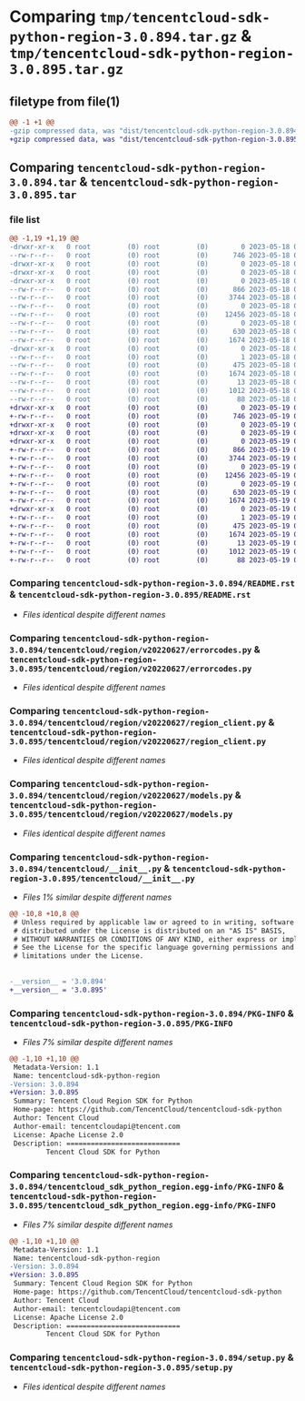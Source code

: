 # Comparing `tmp/tencentcloud-sdk-python-region-3.0.894.tar.gz` & `tmp/tencentcloud-sdk-python-region-3.0.895.tar.gz`

## filetype from file(1)

```diff
@@ -1 +1 @@
-gzip compressed data, was "dist/tencentcloud-sdk-python-region-3.0.894.tar", last modified: Thu May 18 00:34:06 2023, max compression
+gzip compressed data, was "dist/tencentcloud-sdk-python-region-3.0.895.tar", last modified: Fri May 19 02:57:48 2023, max compression
```

## Comparing `tencentcloud-sdk-python-region-3.0.894.tar` & `tencentcloud-sdk-python-region-3.0.895.tar`

### file list

```diff
@@ -1,19 +1,19 @@
-drwxr-xr-x   0 root         (0) root         (0)        0 2023-05-18 00:34:06.000000 tencentcloud-sdk-python-region-3.0.894/
--rw-r--r--   0 root         (0) root         (0)      746 2023-05-18 00:34:06.000000 tencentcloud-sdk-python-region-3.0.894/README.rst
-drwxr-xr-x   0 root         (0) root         (0)        0 2023-05-18 00:34:06.000000 tencentcloud-sdk-python-region-3.0.894/tencentcloud/
-drwxr-xr-x   0 root         (0) root         (0)        0 2023-05-18 00:34:06.000000 tencentcloud-sdk-python-region-3.0.894/tencentcloud/region/
-drwxr-xr-x   0 root         (0) root         (0)        0 2023-05-18 00:34:06.000000 tencentcloud-sdk-python-region-3.0.894/tencentcloud/region/v20220627/
--rw-r--r--   0 root         (0) root         (0)      866 2023-05-18 00:34:06.000000 tencentcloud-sdk-python-region-3.0.894/tencentcloud/region/v20220627/errorcodes.py
--rw-r--r--   0 root         (0) root         (0)     3744 2023-05-18 00:34:06.000000 tencentcloud-sdk-python-region-3.0.894/tencentcloud/region/v20220627/region_client.py
--rw-r--r--   0 root         (0) root         (0)        0 2023-05-18 00:34:06.000000 tencentcloud-sdk-python-region-3.0.894/tencentcloud/region/v20220627/__init__.py
--rw-r--r--   0 root         (0) root         (0)    12456 2023-05-18 00:34:06.000000 tencentcloud-sdk-python-region-3.0.894/tencentcloud/region/v20220627/models.py
--rw-r--r--   0 root         (0) root         (0)        0 2023-05-18 00:34:06.000000 tencentcloud-sdk-python-region-3.0.894/tencentcloud/region/__init__.py
--rw-r--r--   0 root         (0) root         (0)      630 2023-05-18 00:34:06.000000 tencentcloud-sdk-python-region-3.0.894/tencentcloud/__init__.py
--rw-r--r--   0 root         (0) root         (0)     1674 2023-05-18 00:34:06.000000 tencentcloud-sdk-python-region-3.0.894/PKG-INFO
-drwxr-xr-x   0 root         (0) root         (0)        0 2023-05-18 00:34:06.000000 tencentcloud-sdk-python-region-3.0.894/tencentcloud_sdk_python_region.egg-info/
--rw-r--r--   0 root         (0) root         (0)        1 2023-05-18 00:34:06.000000 tencentcloud-sdk-python-region-3.0.894/tencentcloud_sdk_python_region.egg-info/dependency_links.txt
--rw-r--r--   0 root         (0) root         (0)      475 2023-05-18 00:34:06.000000 tencentcloud-sdk-python-region-3.0.894/tencentcloud_sdk_python_region.egg-info/SOURCES.txt
--rw-r--r--   0 root         (0) root         (0)     1674 2023-05-18 00:34:06.000000 tencentcloud-sdk-python-region-3.0.894/tencentcloud_sdk_python_region.egg-info/PKG-INFO
--rw-r--r--   0 root         (0) root         (0)       13 2023-05-18 00:34:06.000000 tencentcloud-sdk-python-region-3.0.894/tencentcloud_sdk_python_region.egg-info/top_level.txt
--rw-r--r--   0 root         (0) root         (0)     1012 2023-05-18 00:34:06.000000 tencentcloud-sdk-python-region-3.0.894/setup.py
--rw-r--r--   0 root         (0) root         (0)       88 2023-05-18 00:34:06.000000 tencentcloud-sdk-python-region-3.0.894/setup.cfg
+drwxr-xr-x   0 root         (0) root         (0)        0 2023-05-19 02:57:48.000000 tencentcloud-sdk-python-region-3.0.895/
+-rw-r--r--   0 root         (0) root         (0)      746 2023-05-19 02:57:48.000000 tencentcloud-sdk-python-region-3.0.895/README.rst
+drwxr-xr-x   0 root         (0) root         (0)        0 2023-05-19 02:57:48.000000 tencentcloud-sdk-python-region-3.0.895/tencentcloud/
+drwxr-xr-x   0 root         (0) root         (0)        0 2023-05-19 02:57:48.000000 tencentcloud-sdk-python-region-3.0.895/tencentcloud/region/
+drwxr-xr-x   0 root         (0) root         (0)        0 2023-05-19 02:57:48.000000 tencentcloud-sdk-python-region-3.0.895/tencentcloud/region/v20220627/
+-rw-r--r--   0 root         (0) root         (0)      866 2023-05-19 02:57:48.000000 tencentcloud-sdk-python-region-3.0.895/tencentcloud/region/v20220627/errorcodes.py
+-rw-r--r--   0 root         (0) root         (0)     3744 2023-05-19 02:57:48.000000 tencentcloud-sdk-python-region-3.0.895/tencentcloud/region/v20220627/region_client.py
+-rw-r--r--   0 root         (0) root         (0)        0 2023-05-19 02:57:48.000000 tencentcloud-sdk-python-region-3.0.895/tencentcloud/region/v20220627/__init__.py
+-rw-r--r--   0 root         (0) root         (0)    12456 2023-05-19 02:57:48.000000 tencentcloud-sdk-python-region-3.0.895/tencentcloud/region/v20220627/models.py
+-rw-r--r--   0 root         (0) root         (0)        0 2023-05-19 02:57:48.000000 tencentcloud-sdk-python-region-3.0.895/tencentcloud/region/__init__.py
+-rw-r--r--   0 root         (0) root         (0)      630 2023-05-19 02:57:48.000000 tencentcloud-sdk-python-region-3.0.895/tencentcloud/__init__.py
+-rw-r--r--   0 root         (0) root         (0)     1674 2023-05-19 02:57:48.000000 tencentcloud-sdk-python-region-3.0.895/PKG-INFO
+drwxr-xr-x   0 root         (0) root         (0)        0 2023-05-19 02:57:48.000000 tencentcloud-sdk-python-region-3.0.895/tencentcloud_sdk_python_region.egg-info/
+-rw-r--r--   0 root         (0) root         (0)        1 2023-05-19 02:57:48.000000 tencentcloud-sdk-python-region-3.0.895/tencentcloud_sdk_python_region.egg-info/dependency_links.txt
+-rw-r--r--   0 root         (0) root         (0)      475 2023-05-19 02:57:48.000000 tencentcloud-sdk-python-region-3.0.895/tencentcloud_sdk_python_region.egg-info/SOURCES.txt
+-rw-r--r--   0 root         (0) root         (0)     1674 2023-05-19 02:57:48.000000 tencentcloud-sdk-python-region-3.0.895/tencentcloud_sdk_python_region.egg-info/PKG-INFO
+-rw-r--r--   0 root         (0) root         (0)       13 2023-05-19 02:57:48.000000 tencentcloud-sdk-python-region-3.0.895/tencentcloud_sdk_python_region.egg-info/top_level.txt
+-rw-r--r--   0 root         (0) root         (0)     1012 2023-05-19 02:57:48.000000 tencentcloud-sdk-python-region-3.0.895/setup.py
+-rw-r--r--   0 root         (0) root         (0)       88 2023-05-19 02:57:48.000000 tencentcloud-sdk-python-region-3.0.895/setup.cfg
```

### Comparing `tencentcloud-sdk-python-region-3.0.894/README.rst` & `tencentcloud-sdk-python-region-3.0.895/README.rst`

 * *Files identical despite different names*

### Comparing `tencentcloud-sdk-python-region-3.0.894/tencentcloud/region/v20220627/errorcodes.py` & `tencentcloud-sdk-python-region-3.0.895/tencentcloud/region/v20220627/errorcodes.py`

 * *Files identical despite different names*

### Comparing `tencentcloud-sdk-python-region-3.0.894/tencentcloud/region/v20220627/region_client.py` & `tencentcloud-sdk-python-region-3.0.895/tencentcloud/region/v20220627/region_client.py`

 * *Files identical despite different names*

### Comparing `tencentcloud-sdk-python-region-3.0.894/tencentcloud/region/v20220627/models.py` & `tencentcloud-sdk-python-region-3.0.895/tencentcloud/region/v20220627/models.py`

 * *Files identical despite different names*

### Comparing `tencentcloud-sdk-python-region-3.0.894/tencentcloud/__init__.py` & `tencentcloud-sdk-python-region-3.0.895/tencentcloud/__init__.py`

 * *Files 1% similar despite different names*

```diff
@@ -10,8 +10,8 @@
 # Unless required by applicable law or agreed to in writing, software
 # distributed under the License is distributed on an "AS IS" BASIS,
 # WITHOUT WARRANTIES OR CONDITIONS OF ANY KIND, either express or implied.
 # See the License for the specific language governing permissions and
 # limitations under the License.
 
 
-__version__ = '3.0.894'
+__version__ = '3.0.895'
```

### Comparing `tencentcloud-sdk-python-region-3.0.894/PKG-INFO` & `tencentcloud-sdk-python-region-3.0.895/PKG-INFO`

 * *Files 7% similar despite different names*

```diff
@@ -1,10 +1,10 @@
 Metadata-Version: 1.1
 Name: tencentcloud-sdk-python-region
-Version: 3.0.894
+Version: 3.0.895
 Summary: Tencent Cloud Region SDK for Python
 Home-page: https://github.com/TencentCloud/tencentcloud-sdk-python
 Author: Tencent Cloud
 Author-email: tencentcloudapi@tencent.com
 License: Apache License 2.0
 Description: ============================
         Tencent Cloud SDK for Python
```

### Comparing `tencentcloud-sdk-python-region-3.0.894/tencentcloud_sdk_python_region.egg-info/PKG-INFO` & `tencentcloud-sdk-python-region-3.0.895/tencentcloud_sdk_python_region.egg-info/PKG-INFO`

 * *Files 7% similar despite different names*

```diff
@@ -1,10 +1,10 @@
 Metadata-Version: 1.1
 Name: tencentcloud-sdk-python-region
-Version: 3.0.894
+Version: 3.0.895
 Summary: Tencent Cloud Region SDK for Python
 Home-page: https://github.com/TencentCloud/tencentcloud-sdk-python
 Author: Tencent Cloud
 Author-email: tencentcloudapi@tencent.com
 License: Apache License 2.0
 Description: ============================
         Tencent Cloud SDK for Python
```

### Comparing `tencentcloud-sdk-python-region-3.0.894/setup.py` & `tencentcloud-sdk-python-region-3.0.895/setup.py`

 * *Files identical despite different names*


